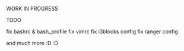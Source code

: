 WORK IN PROGRESS

TODO

fix bashrc & bash_profile
fix vimrc
fix i3blocks config
fix ranger config

and much more :D :D
